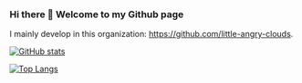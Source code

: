 ### Hi there 👋 Welcome to my Github page

I mainly develop in this organization: https://github.com/little-angry-clouds.

[![GitHub stats](https://github-readme-stats.vercel.app/api?username=alexppg&theme=dracula&include_all_commits=true&count_private=true&show_icons=true?show_owner=false)](https://github.com/anuraghazra/github-readme-stats)

[![Top Langs](https://github-readme-stats.vercel.app/api/top-langs/?username=anuraghazra&layout=compact)](https://github.com/anuraghazra/github-readme-stats)
